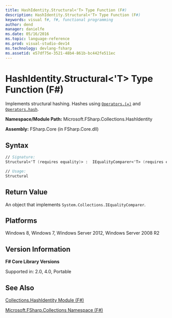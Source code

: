 ```yaml
---
title: HashIdentity.Structural<'T> Type Function (F#)
description: HashIdentity.Structural<'T> Type Function (F#)
keywords: visual f#, f#, functional programming
author: dend
manager: danielfe
ms.date: 05/16/2016
ms.topic: language-reference
ms.prod: visual-studio-dev14
ms.technology: devlang-fsharp
ms.assetid: e57df75e-3521-48b4-861b-bc442fe511ec 
---
```


# HashIdentity.Structural<'T> Type Function (F#)

Implements structural hashing. Hashes using [`Operators.(=)`](https://msdn.microsoft.com/library/5b1167e1-cc30-4d26-9f1d-556b2a308187) and [`Operators.hash`](https://msdn.microsoft.com/library/a83c0432-919e-407d-9ffc-8cf34fbc6daa).

**Namespace/Module Path:** Microsoft.FSharp.Collections.HashIdentity

**Assembly:** FSharp.Core (in FSharp.Core.dll)


## Syntax

```fsharp
// Signature:
Structural<'T (requires equality)> :  IEqualityComparer<'T> (requires equality)

// Usage:
Structural
```

## Return Value

An object that implements `System.Collections.IEqualityComparer`.

## Platforms
Windows 8, Windows 7, Windows Server 2012, Windows Server 2008 R2


## Version Information
**F# Core Library Versions**

Supported in: 2.0, 4.0, Portable

## See Also
[Collections.HashIdentity Module &#40;F&#35;&#41;](Collections.HashIdentity-Module-%5BFSharp%5D.md)

[Microsoft.FSharp.Collections Namespace &#40;F&#35;&#41;](Microsoft.FSharp.Collections-Namespace-%5BFSharp%5D.md)